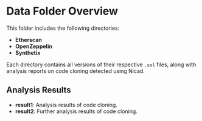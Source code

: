 # Data Folder Overview

This folder includes the following directories:

- **Etherscan**
- **OpenZeppelin**
- **Synthetix**

Each directory contains all versions of their respective `.sol` files, along with analysis reports on code cloning detected using Nicad.

## Analysis Results

- **result1**: Analysis results of code cloning.
- **result2**: Further analysis results of code cloning.
